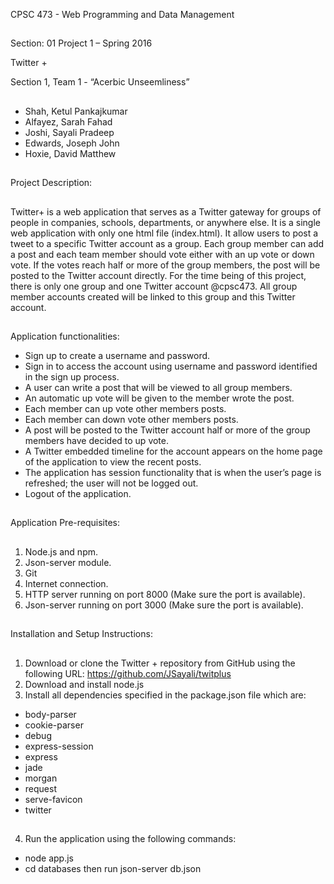 CPSC 473 - Web Programming and Data Management
## 
Section: 01
Project 1 – Spring 2016



Twitter +








Section 1, Team 1 - “Acerbic Unseemliness”
##
* Shah, Ketul Pankajkumar
*	Alfayez, Sarah Fahad
*	Joshi, Sayali Pradeep
*	Edwards, Joseph John
*	Hoxie, David Matthew

##
Project Description:
##
  Twitter+ is a web application that serves as a Twitter gateway for groups of people in companies, schools, departments, or anywhere else. It is a single web application with only one html file (index.html). It allow users to post a tweet to a specific Twitter account as a group. Each group member can add a post and each team member should vote either with an up vote or down vote. If the votes reach half or more of the group members, the post will be posted to the Twitter account directly. For the time being of this project, there is only one group and one Twitter account @cpsc473. All group member accounts created will be linked to this group and this Twitter account.
  
##
Application functionalities:
*	Sign up to create a username and password.
*	Sign in to access the account using username and password identified in the sign up process.
*	A user can write a post that will be viewed to all group members.
*	An automatic up vote will be given to the member wrote the post.
*	Each member can up vote other members posts.
*	Each member can down vote other members posts.
*	A post will be posted to the Twitter account half or more of the group members have decided to up vote.
*	A Twitter embedded timeline for the account appears on the home page of the application to view the recent posts.  
*	The application has session functionality that is when the user’s page is refreshed; the user will not be logged out.  
*	Logout of the application.

##
Application Pre-requisites:
##
1.	Node.js and npm.
2.	Json-server module.
3.	Git
4.	Internet connection.
5.	HTTP server running on port 8000 (Make sure the port is available).
6.	Json-server running on port 3000 (Make sure the port is available).

##
Installation and Setup Instructions:
##
1.	Download or clone the Twitter + repository from GitHub using the following URL: https://github.com/JSayali/twitplus
2.  Download and install node.js 
3.	Install all dependencies specified in the package.json file which are:
*	body-parser
*	cookie-parser
*	debug
*	express-session
*	express
*	jade
*	morgan
*	request
*	serve-favicon
*	twitter
##
4.	Run the application using the following commands:
*	node app.js 
*	cd databases then run json-server db.json


